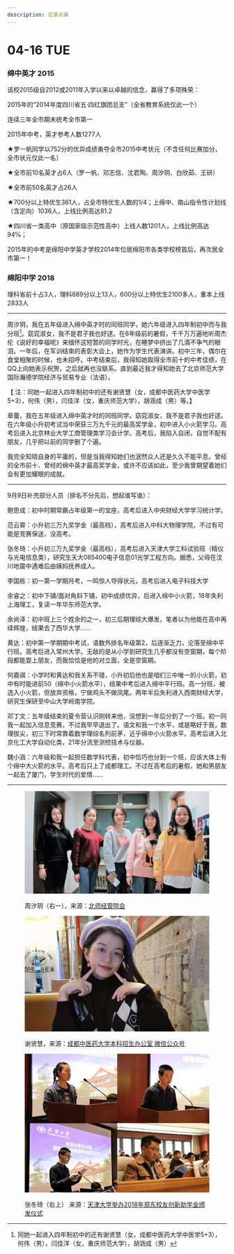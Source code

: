```yaml
---
description: 记录点屎
---
```


# 04-16 TUE

### 绵中英才 2015

该校2015级自2012或2011年入学以来以卓越的信念，赢得了多项殊荣：

2015年的“2014年度四川省五·四红旗团总支”（全省教育系统仅此一个）&#x20;

连续三年全市期末统考全市第一

2015年中考，英才参考人数1277人

★罗一帆同学以752分的优异成绩勇夺全市2015中考状元（不含任何比赛加分，全市状元仅此一名）&#x20;

★全市前10名英才占6人（罗一帆、邓志信、沈君陶、周汐玥、白欣茹、王研）&#x20;

★全市前50名英才占26人

★700分以上特优生361人，占全市特优生人数的1/4；上绵中、南山指令性计划线（含定向）1036人，上线比例高达81.2

★四川省一类高中（原国家级示范性高中）上线人数1201人，上线比例高达94℅；&#x20;

2015年的中考是绵阳中学英才学校2014年位居绵阳市各类学校榜首后，再次居全市第一！



### 绵阳中学 2018

理科省前十占3人，理科689分以上13人，600分以上特优生2100多人，重本上线 2833人



***



周汐玥，我在五年级进入绵中英才时的同班同学，她六年级进入四年制初中而与我分班[^1]。窈窕淑女，我不是君子我也好逑。在6年级前的暑假，千千万万遍地听周杰伦《说好的幸福呢》来缅怀这短暂的同学时光，在睡梦中挤出了几滴不争气的眼泪。一年后，在军训结束的表彰大会上，她作为学生代表演讲。初中三年，偶尔在食堂相聚的时候，也未招呼。中考结束后，我得知她取得全市前十的中考佳绩，在QQ上向她表示祝贺，之后就再也没联系。直到最近我才得知她去了北京师范大学国际瀚德学院经济与贸易专业（法语）。

【 注：同她一起进入四年制初中的还有谢贤慧（女，成都中医药大学中医学5+3），何伟（男），闫佳洋（女，重庆师范大学），胡涵成（男）等。】



章蕾，我在五年级进入绵中英才时的同班同学。窈窕淑女，我不是君子我也好逑。在六年级小升初考试当中荣获三万九千元的最高奖学金，初中进入小火箭学习。高考后进入北京林业大学工商管理类学习会计学。高考后，我陷入自闭，自觉不配有朋友，几乎把以前的同学删了个遍。



我完全知晓自身的平庸的，但是当我得知她们也泯然众人还是久久不能平息。曾经的全市前十、曾经的绵中英才最高奖学金，或许不应该如此，至少我曾期望着她们会有更加耀眼的成就。



***



9月9日补充部分人员（排名不分先后，想起谁写谁）：

鲍思成：初中时期常霸占年级第一的宝座，高考后进入中央财经大学学习统计学。

范云霄：小升初三万九奖学金（最高档），高考后进入中科大物理学院，不过有可能是竞赛保送，没高考。

张冬琦：小升初三万九奖学金（最高档），高考后进入天津大学工科试验班（精仪与光电信息类），研究生天大085400电子信息01光学工程方向。据悉，父母在汶川地震中遇难后由姨妈抚养成人。

李国栋：初一第一学期月考，一鸣惊人夺得状元，高考后进入电子科技大学

余睿之：初中下铺/面对角斜下铺，初中成绩优异，后进入绵中小火箭，18年失利上海理工，复读一年华东师范大学。

余尚泽：初中班上三个姓余的之一，初三后期理综大爆发，笔者以为他能在高中再续辉煌，结果去了西华大学……

黄达：初中第一学期期中考试，语数外排名年级第2，后逐渐乏力，沦落至绵中平行班。高考后进入常州大学。无敌的是从小学到研究生几乎都没有空窗期，每个阶段都能耍上朋友，而我恰恰是他的对立面，全是空窗期。

何嘉祺：小学时和黄达和我关系不错，小升初后他也是咱们三中唯一的小火箭，初中有时能进前50（绵中小火箭水平），结果中考后进入绵中平行班。高一分班，被选入小火箭，但放弃资格，宁做鸡头不做凤尾。两年半后失利进入西南财经大学，研究生保研至中山大学岭南学院。

邓丁文：五年级结束的夏令营认识刚转来他，没想到一年后分到了一个班。初一同我一起加入信息竞赛，不过我早早退出了。语文和我一个水平，或是略好于我，数理拔尖，初三下时常靠着数学理综名列前茅，近乎绵中小火箭水平。高考后进入北京化工大学自动化类，21年分流至测控技术与仪器。

魏小涵：六年级和我一起担任数学科代表，初中恰巧也分到一个班，应该大体上有个绵中大火箭的水平。高考后只上了成都理工。不过在高考后的暑假，她和男朋友一起去了厦门，学生时代的爱情……



***



<figure><img src="../../.gitbook/assets/IMG_6851.JPG" alt=""><figcaption><p>周汐玥（右一），来源：<a href="https://mp.weixin.qq.com/s/qx0DAgO3UrDCB9ItoTWZCg">北师经管院会</a></p></figcaption></figure>

<figure><img src="../../.gitbook/assets/IMG_6853.JPG" alt=""><figcaption><p>谢贤慧，来源：<a href="https://mp.weixin.qq.com/s/eUMdbPpBChmbDlSdcx_ZxA">成都中医药大学本科招生办公室 微信公众号</a></p></figcaption></figure>

<figure><img src="../../.gitbook/assets/IMG_1857.JPG" alt=""><figcaption><p>张冬琦（右上） 来源：<a href="http://pyedf.tju.edu.cn/news/newsinfo?id=566">天津大学举办2018年郑东校友创新助学金颁发仪式</a></p></figcaption></figure>



[^1]: 同她一起进入四年制初中的还有谢贤慧（女，成都中医药大学中医学5+3），何伟（男），闫佳洋（女，重庆师范大学），胡涵成（男）
